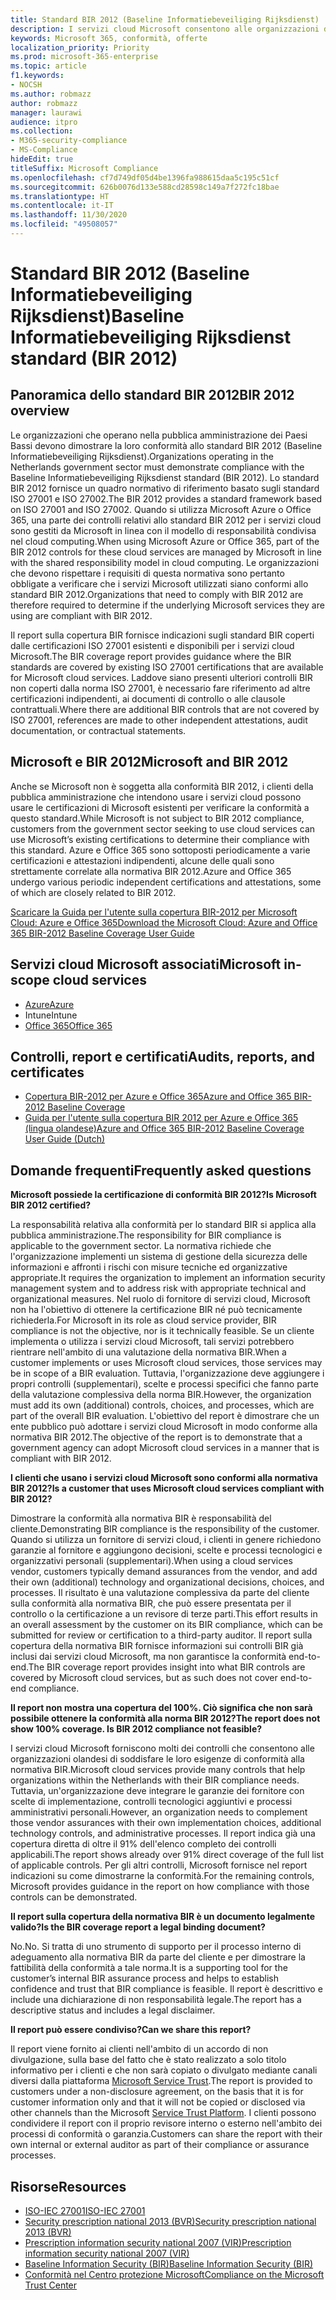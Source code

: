 ```yaml
---
title: Standard BIR 2012 (Baseline Informatiebeveiliging Rijksdienst)
description: I servizi cloud Microsoft consentono alle organizzazioni della pubblica amministrazione nei Paesi Bassi di essere conformi allo standard BIR 2012.
keywords: Microsoft 365, conformità, offerte
localization_priority: Priority
ms.prod: microsoft-365-enterprise
ms.topic: article
f1.keywords:
- NOCSH
ms.author: robmazz
author: robmazz
manager: laurawi
audience: itpro
ms.collection:
- M365-security-compliance
- MS-Compliance
hideEdit: true
titleSuffix: Microsoft Compliance
ms.openlocfilehash: cf7d749df05d4be1396fa988615daa5c195c51cf
ms.sourcegitcommit: 626b0076d133e588cd28598c149a7f272fc18bae
ms.translationtype: HT
ms.contentlocale: it-IT
ms.lasthandoff: 11/30/2020
ms.locfileid: "49508057"
---
```

# <a name="baseline-informatiebeveiliging-rijksdienst-standard-bir-2012"></a><span data-ttu-id="7fad4-104">Standard BIR 2012 (Baseline Informatiebeveiliging Rijksdienst)</span><span class="sxs-lookup"><span data-stu-id="7fad4-104">Baseline Informatiebeveiliging Rijksdienst standard (BIR 2012)</span></span>

## <a name="bir-2012-overview"></a><span data-ttu-id="7fad4-105">Panoramica dello standard BIR 2012</span><span class="sxs-lookup"><span data-stu-id="7fad4-105">BIR 2012 overview</span></span>

<span data-ttu-id="7fad4-106">Le organizzazioni che operano nella pubblica amministrazione dei Paesi Bassi devono dimostrare la loro conformità allo standard BIR 2012 (Baseline Informatiebeveiliging Rijksdienst).</span><span class="sxs-lookup"><span data-stu-id="7fad4-106">Organizations operating in the Netherlands government sector must demonstrate compliance with the Baseline Informatiebeveiliging Rijksdienst standard (BIR 2012).</span></span> <span data-ttu-id="7fad4-107">Lo standard BIR 2012 fornisce un quadro normativo di riferimento basato sugli standard ISO 27001 e ISO 27002.</span><span class="sxs-lookup"><span data-stu-id="7fad4-107">The BIR 2012 provides a standard framework based on ISO 27001 and ISO 27002.</span></span> <span data-ttu-id="7fad4-108">Quando si utilizza Microsoft Azure o Office 365, una parte dei controlli relativi allo standard BIR 2012 per i servizi cloud sono gestiti da Microsoft in linea con il modello di responsabilità condivisa nel cloud computing.</span><span class="sxs-lookup"><span data-stu-id="7fad4-108">When using Microsoft Azure or Office 365, part of the BIR 2012 controls for these cloud services are managed by Microsoft in line with the shared responsibility model in cloud computing.</span></span> <span data-ttu-id="7fad4-109">Le organizzazioni che devono rispettare i requisiti di questa normativa sono pertanto obbligate a verificare che i servizi Microsoft utilizzati siano conformi allo standard BIR 2012.</span><span class="sxs-lookup"><span data-stu-id="7fad4-109">Organizations that need to comply with BIR 2012 are therefore required to determine if the underlying Microsoft services they are using are compliant with BIR 2012.</span></span>

<span data-ttu-id="7fad4-110">Il report sulla copertura BIR fornisce indicazioni sugli standard BIR coperti dalle certificazioni ISO 27001 esistenti e disponibili per i servizi cloud Microsoft.</span><span class="sxs-lookup"><span data-stu-id="7fad4-110">The BIR coverage report provides guidance where the BIR standards are covered by existing ISO 27001 certifications that are available for Microsoft cloud services.</span></span> <span data-ttu-id="7fad4-111">Laddove siano presenti ulteriori controlli BIR non coperti dalla norma ISO 27001, è necessario fare riferimento ad altre certificazioni indipendenti, ai documenti di controllo o alle clausole contrattuali.</span><span class="sxs-lookup"><span data-stu-id="7fad4-111">Where there are additional BIR controls that are not covered by ISO 27001, references are made to other independent attestations, audit documentation, or contractual statements.</span></span>

## <a name="microsoft-and-bir-2012"></a><span data-ttu-id="7fad4-112">Microsoft e BIR 2012</span><span class="sxs-lookup"><span data-stu-id="7fad4-112">Microsoft and BIR 2012</span></span>

<span data-ttu-id="7fad4-113">Anche se Microsoft non è soggetta alla conformità BIR 2012, i clienti della pubblica amministrazione che intendono usare i servizi cloud possono usare le certificazioni di Microsoft esistenti per verificare la conformità a questo standard.</span><span class="sxs-lookup"><span data-stu-id="7fad4-113">While Microsoft is not subject to BIR 2012 compliance, customers from the government sector seeking to use cloud services can use Microsoft’s existing certifications to determine their compliance with this standard.</span></span> <span data-ttu-id="7fad4-114">Azure e Office 365 sono sottoposti periodicamente a varie certificazioni e attestazioni indipendenti, alcune delle quali sono strettamente correlate alla normativa BIR 2012.</span><span class="sxs-lookup"><span data-stu-id="7fad4-114">Azure and Office 365 undergo various periodic independent certifications and attestations, some of which are closely related to BIR 2012.</span></span>

[<span data-ttu-id="7fad4-115">Scaricare la Guida per l'utente sulla copertura BIR-2012 per Microsoft Cloud: Azure e Office 365</span><span class="sxs-lookup"><span data-stu-id="7fad4-115">Download the Microsoft Cloud: Azure and Office 365 BIR-2012 Baseline Coverage User Guide</span></span>](https://go.microsoft.com/fwlink/p/?linkid=2099461)

## <a name="microsoft-in-scope-cloud-services"></a><span data-ttu-id="7fad4-116">Servizi cloud Microsoft associati</span><span class="sxs-lookup"><span data-stu-id="7fad4-116">Microsoft in-scope cloud services</span></span>

- [<span data-ttu-id="7fad4-117">Azure</span><span class="sxs-lookup"><span data-stu-id="7fad4-117">Azure</span></span>](https://aka.ms/AzureCompliance)
- <span data-ttu-id="7fad4-118">Intune</span><span class="sxs-lookup"><span data-stu-id="7fad4-118">Intune</span></span>
- [<span data-ttu-id="7fad4-119">Office 365</span><span class="sxs-lookup"><span data-stu-id="7fad4-119">Office 365</span></span>](https://go.microsoft.com/fwlink/p/?LinkID=2077751)

## <a name="audits-reports-and-certificates"></a><span data-ttu-id="7fad4-120">Controlli, report e certificati</span><span class="sxs-lookup"><span data-stu-id="7fad4-120">Audits, reports, and certificates</span></span>

- [<span data-ttu-id="7fad4-121">Copertura BIR-2012 per Azure e Office 365</span><span class="sxs-lookup"><span data-stu-id="7fad4-121">Azure and Office 365 BIR-2012 Baseline Coverage</span></span>](https://protection.office.com/DownloadFile/ServiceAssurance/Document/compliance/Azure%20and%20Office%20365%20BIR-2012%20Baseline%20Coverage/pdf)
- [<span data-ttu-id="7fad4-122">Guida per l'utente sulla copertura BIR 2012 per Azure e Office 365 (lingua olandese)</span><span class="sxs-lookup"><span data-stu-id="7fad4-122">Azure and Office 365 BIR-2012 Baseline Coverage User Guide (Dutch)</span></span>](https://protection.office.com/DownloadFile/ServiceAssurance/Document/compliance/Azure%20and%20Office%20365%20BIR-2012%20Baseline%20Coverage%20User%20Guide_Dutch/docx)

## <a name="frequently-asked-questions"></a><span data-ttu-id="7fad4-123">Domande frequenti</span><span class="sxs-lookup"><span data-stu-id="7fad4-123">Frequently asked questions</span></span>

<span data-ttu-id="7fad4-124">**Microsoft possiede la certificazione di conformità BIR 2012?**</span><span class="sxs-lookup"><span data-stu-id="7fad4-124">**Is Microsoft BIR 2012 certified?**</span></span>

<span data-ttu-id="7fad4-125">La responsabilità relativa alla conformità per lo standard BIR si applica alla pubblica amministrazione.</span><span class="sxs-lookup"><span data-stu-id="7fad4-125">The responsibility for BIR compliance is applicable to the government sector.</span></span> <span data-ttu-id="7fad4-126">La normativa richiede che l'organizzazione implementi un sistema di gestione della sicurezza delle informazioni e affronti i rischi con misure tecniche ed organizzative appropriate.</span><span class="sxs-lookup"><span data-stu-id="7fad4-126">It requires the organization to implement an information security management system and to address risk with appropriate technical and organizational measures.</span></span> <span data-ttu-id="7fad4-127">Nel ruolo di fornitore di servizi cloud, Microsoft non ha l'obiettivo di ottenere la certificazione BIR né può tecnicamente richiederla.</span><span class="sxs-lookup"><span data-stu-id="7fad4-127">For Microsoft in its role as cloud service provider, BIR compliance is not the objective, nor is it technically feasible.</span></span> <span data-ttu-id="7fad4-128">Se un cliente implementa o utilizza i servizi cloud Microsoft, tali servizi potrebbero rientrare nell'ambito di una valutazione della normativa BIR.</span><span class="sxs-lookup"><span data-stu-id="7fad4-128">When a customer implements or uses Microsoft cloud services, those services may be in scope of a BIR evaluation.</span></span> <span data-ttu-id="7fad4-129">Tuttavia, l'organizzazione deve aggiungere i propri controlli (supplementari), scelte e processi specifici che fanno parte della valutazione complessiva della norma BIR.</span><span class="sxs-lookup"><span data-stu-id="7fad4-129">However, the organization must add its own (additional) controls, choices, and processes, which are part of the overall BIR evaluation.</span></span> <span data-ttu-id="7fad4-130">L'obiettivo del report è dimostrare che un ente pubblico può adottare i servizi cloud Microsoft in modo conforme alla normativa BIR 2012.</span><span class="sxs-lookup"><span data-stu-id="7fad4-130">The objective of the report is to demonstrate that a government agency can adopt Microsoft cloud services in a manner that is compliant with BIR 2012.</span></span>

<span data-ttu-id="7fad4-131">**I clienti che usano i servizi cloud Microsoft sono conformi alla normativa BIR 2012?**</span><span class="sxs-lookup"><span data-stu-id="7fad4-131">**Is a customer that uses Microsoft cloud services compliant with BIR 2012?**</span></span>

<span data-ttu-id="7fad4-132">Dimostrare la conformità alla normativa BIR è responsabilità del cliente.</span><span class="sxs-lookup"><span data-stu-id="7fad4-132">Demonstrating BIR compliance is the responsibility of the customer.</span></span> <span data-ttu-id="7fad4-133">Quando si utilizza un fornitore di servizi cloud, i clienti in genere richiedono garanzie al fornitore e aggiungono decisioni, scelte e processi tecnologici e organizzativi personali (supplementari).</span><span class="sxs-lookup"><span data-stu-id="7fad4-133">When using a cloud services vendor, customers typically demand assurances from the vendor, and add their own (additional) technology and organizational decisions, choices, and processes.</span></span> <span data-ttu-id="7fad4-134">Il risultato è una valutazione complessiva da parte del cliente sulla conformità alla normativa BIR, che può essere presentata per il controllo o la certificazione a un revisore di terze parti.</span><span class="sxs-lookup"><span data-stu-id="7fad4-134">This effort results in an overall assessment by the customer on its BIR compliance, which can be submitted for review or certification to a third-party auditor.</span></span> <span data-ttu-id="7fad4-135">Il report sulla copertura della normativa BIR fornisce informazioni sui controlli BIR già inclusi dai servizi cloud Microsoft, ma non garantisce la conformità end-to-end.</span><span class="sxs-lookup"><span data-stu-id="7fad4-135">The BIR coverage report provides insight into what BIR controls are covered by Microsoft cloud services, but as such does not cover end-to-end compliance.</span></span>

<span data-ttu-id="7fad4-136">**Il report non mostra una copertura del 100%. Ciò significa che non sarà possibile ottenere la conformità alla norma BIR 2012?**</span><span class="sxs-lookup"><span data-stu-id="7fad4-136">**The report does not show 100% coverage. Is BIR 2012 compliance not feasible?**</span></span>

<span data-ttu-id="7fad4-137">I servizi cloud Microsoft forniscono molti dei controlli che consentono alle organizzazioni olandesi di soddisfare le loro esigenze di conformità alla normativa BIR.</span><span class="sxs-lookup"><span data-stu-id="7fad4-137">Microsoft cloud services provide many controls that help organizations within the Netherlands with their BIR compliance needs.</span></span> <span data-ttu-id="7fad4-138">Tuttavia, un'organizzazione deve integrare le garanzie dei fornitore con scelte di implementazione, controlli tecnologici aggiuntivi e processi amministrativi personali.</span><span class="sxs-lookup"><span data-stu-id="7fad4-138">However, an organization needs to complement those vendor assurances with their own implementation choices, additional technology controls, and administrative processes.</span></span> <span data-ttu-id="7fad4-139">Il report indica già una copertura diretta di oltre il 91% dell'elenco completo dei controlli applicabili.</span><span class="sxs-lookup"><span data-stu-id="7fad4-139">The report shows already over 91% direct coverage of the full list of applicable controls.</span></span> <span data-ttu-id="7fad4-140">Per gli altri controlli, Microsoft fornisce nel report indicazioni su come dimostrarne la conformità.</span><span class="sxs-lookup"><span data-stu-id="7fad4-140">For the remaining controls, Microsoft provides guidance in the report on how compliance with those controls can be demonstrated.</span></span>

<span data-ttu-id="7fad4-141">**Il report sulla copertura della normativa BIR è un documento legalmente valido?**</span><span class="sxs-lookup"><span data-stu-id="7fad4-141">**Is the BIR coverage report a legal binding document?**</span></span>

<span data-ttu-id="7fad4-142">No.</span><span class="sxs-lookup"><span data-stu-id="7fad4-142">No.</span></span> <span data-ttu-id="7fad4-143">Si tratta di uno strumento di supporto per il processo interno di adeguamento alla normativa BIR da parte del cliente e per dimostrare la fattibilità della conformità a tale norma.</span><span class="sxs-lookup"><span data-stu-id="7fad4-143">It is a supporting tool for the customer’s internal BIR assurance process and helps to establish confidence and trust that BIR compliance is feasible.</span></span> <span data-ttu-id="7fad4-144">Il report è descrittivo e include una dichiarazione di non responsabilità legale.</span><span class="sxs-lookup"><span data-stu-id="7fad4-144">The report has a descriptive status and includes a legal disclaimer.</span></span>

<span data-ttu-id="7fad4-145">**Il report può essere condiviso?**</span><span class="sxs-lookup"><span data-stu-id="7fad4-145">**Can we share this report?**</span></span>

<span data-ttu-id="7fad4-146">Il report viene fornito ai clienti nell'ambito di un accordo di non divulgazione, sulla base del fatto che è stato realizzato a solo titolo informativo per i clienti e che non sarà copiato o divulgato mediante canali diversi dalla piattaforma [Microsoft Service Trust](https://www.microsoft.com/TrustCenter/STP/default.aspx).</span><span class="sxs-lookup"><span data-stu-id="7fad4-146">The report is provided to customers under a non-disclosure agreement, on the basis that it is for customer information only and that it will not be copied or disclosed via other channels than the Microsoft [Service Trust Platform](https://www.microsoft.com/TrustCenter/STP/default.aspx).</span></span> <span data-ttu-id="7fad4-147">I clienti possono condividere il report con il proprio revisore interno o esterno nell'ambito dei processi di conformità o garanzia.</span><span class="sxs-lookup"><span data-stu-id="7fad4-147">Customers can share the report with their own internal or external auditor as part of their compliance or assurance processes.</span></span>

## <a name="resources"></a><span data-ttu-id="7fad4-148">Risorse</span><span class="sxs-lookup"><span data-stu-id="7fad4-148">Resources</span></span>

- [<span data-ttu-id="7fad4-149">ISO-IEC 27001</span><span class="sxs-lookup"><span data-stu-id="7fad4-149">ISO-IEC 27001</span></span>](offering-iso-27001.md)
- [<span data-ttu-id="7fad4-150">Security prescription national 2013 (BVR)</span><span class="sxs-lookup"><span data-stu-id="7fad4-150">Security prescription national 2013 (BVR)</span></span>](https://wetten.overheid.nl/BWBR0033512/2013-06-01)
- [<span data-ttu-id="7fad4-151">Prescription information security national 2007 (VIR)</span><span class="sxs-lookup"><span data-stu-id="7fad4-151">Prescription information security national 2007 (VIR)</span></span>](https://wetten.overheid.nl/BWBR0022141/2007-07-01)
- [<span data-ttu-id="7fad4-152">Baseline Information Security (BIR)</span><span class="sxs-lookup"><span data-stu-id="7fad4-152">Baseline Information Security (BIR)</span></span>](https://www.earonline.nl/index.php/BIR_2012)
- [<span data-ttu-id="7fad4-153">Conformità nel Centro protezione Microsoft</span><span class="sxs-lookup"><span data-stu-id="7fad4-153">Compliance on the Microsoft Trust Center</span></span>](https://www.microsoft.com/trust-center/compliance/compliance-overview)
